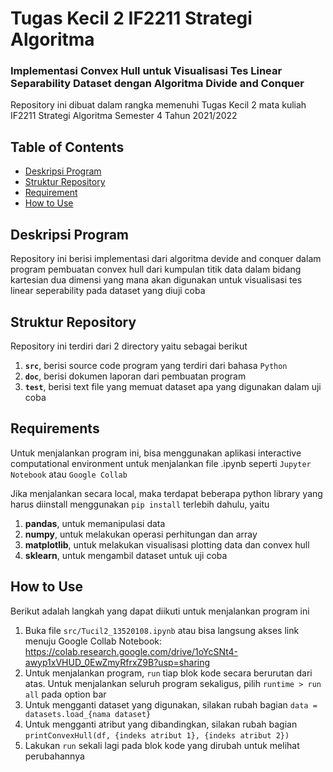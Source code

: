 # Tugas Kecil 2 IF2211 Strategi Algoritma
### Implementasi Convex Hull untuk Visualisasi Tes Linear Separability Dataset dengan Algoritma Divide and Conquer

Repository ini dibuat dalam rangka memenuhi Tugas Kecil 2 mata kuliah IF2211 Strategi Algoritma Semester 4 Tahun 2021/2022

## Table of Contents

- [Deskripsi Program](#deskripsi-program)
- [Struktur Repository](#struktur-repository)
- [Requirement](#requirements)
- [How to Use](#how-to-use)

## Deskripsi Program

Repository ini berisi implementasi dari algoritma devide and conquer dalam program pembuatan convex hull dari kumpulan titik data dalam bidang kartesian dua dimensi yang mana akan digunakan untuk visualisasi tes linear seperability pada dataset yang diuji coba

## Struktur Repository  

Repository ini terdiri dari 2 directory yaitu sebagai berikut

1. **`src`**, berisi source code program yang terdiri dari bahasa `Python` 
2. **`doc`**, berisi dokumen laporan dari pembuatan program
3. **`test`**, berisi text file yang memuat dataset apa yang digunakan dalam uji coba

## Requirements

Untuk menjalankan program ini, bisa menggunakan aplikasi interactive computational environment untuk menjalankan file .ipynb seperti `Jupyter Notebook` atau `Google Collab`

Jika menjalankan secara local, maka terdapat beberapa python library yang harus diinstall menggunakan `pip install` terlebih dahulu, yaitu
1. **pandas**, untuk memanipulasi data
2. **numpy**, untuk melakukan operasi perhitungan dan array
3. **matplotlib**, untuk melakukan visualisasi plotting data dan convex hull
4. **sklearn**, untuk mengambil dataset untuk uji coba

## How to Use

Berikut adalah langkah yang dapat diikuti untuk menjalankan program ini

1. Buka file `src/Tucil2_13520108.ipynb` atau bisa langsung akses link menuju Google Collab Notebook: https://colab.research.google.com/drive/1oYcSNt4-awyp1xVHUD_0EwZmyRfrxZ9B?usp=sharing
2. Untuk menjalankan program, `run` tiap blok kode secara berurutan dari atas. Untuk menjalankan seluruh program sekaligus, pilih `runtime > run all` pada option bar
3. Untuk mengganti dataset yang digunakan, silakan rubah bagian `data = datasets.load_{nama dataset}`
4. Untuk mengganti atribut yang dibandingkan, silakan rubah bagian `printConvexHull(df, {indeks atribut 1}, {indeks atribut 2})`
5. Lakukan `run` sekali lagi pada blok kode yang dirubah untuk melihat perubahannya
